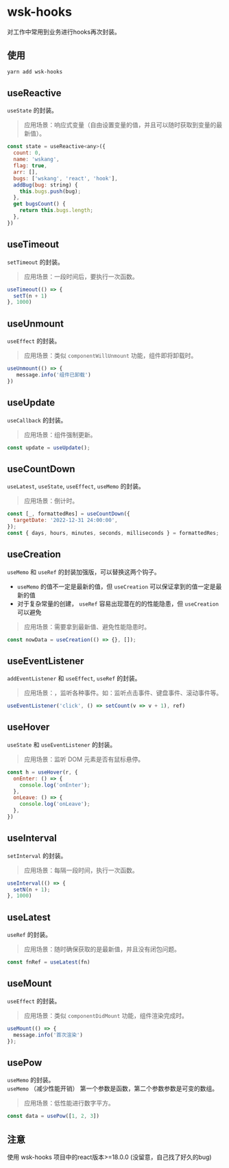 # wsk-hooks
 对工作中常用到业务进行hooks再次封装。
## 使用

```bash
yarn add wsk-hooks

```

##  useReactive

`useState` 的封装。

> 应用场景：响应式变量（自由设置变量的值，并且可以随时获取到变量的最新值）。

```js
const state = useReactive<any>({
  count: 0,
  name: 'wskang',
  flag: true,
  arr: [],
  bugs: ['wskang', 'react', 'hook'],
  addBug(bug: string) {
    this.bugs.push(bug);
  },
  get bugsCount() {
    return this.bugs.length;
  },
})
```

##  useTimeout

`setTimeout` 的封装。

> 应用场景：一段时间后，要执行一次函数。

```js
useTimeout(() => {
  setT(n + 1)
}, 1000)
```

##  useUnmount

`useEffect` 的封装。

> 应用场景：类似 `componentWillUnmount` 功能，组件即将卸载时。

```js
useUnmount(() => {
   message.info('组件已卸载')
})
```

##  useUpdate

`useCallback` 的封装。

> 应用场景：组件强制更新。

```js
const update = useUpdate();
```

##  useCountDown

`useLatest`, `useState`, `useEffect`, `useMemo` 的封装。

> 应用场景：倒计时。

```js
const [_, formattedRes] = useCountDown({
  targetDate: '2022-12-31 24:00:00',
});
const { days, hours, minutes, seconds, milliseconds } = formattedRes;
```

##  useCreation

`useMemo` 和 `useRef` 的封装加强版，可以替换这两个钩子。

- `useMemo` 的值不一定是最新的值，但 `useCreation` 可以保证拿到的值一定是最新的值
- 对于复杂常量的创建， `useRef` 容易出现潜在的的性能隐患，但 `useCreation` 可以避免

> 应用场景：需要拿到最新值、避免性能隐患时。

```js
const nowData = useCreation(() => {}, []);
```

##  useEventListener

`addEventListener` 和 `useEffect`, `useRef` 的封装。

> 应用场景：，监听各种事件。如：监听点击事件、键盘事件、滚动事件等。

```js
useEventListener('click', () => setCount(v => v + 1), ref)
```

##  useHover

`useState` 和 `useEventListener` 的封装。

> 应用场景：监听 DOM 元素是否有鼠标悬停。

```js
const h = useHover(r, {
  onEnter: () => {
    console.log('onEnter');
  },
  onLeave: () => {
    console.log('onLeave');
  },
})
```

##  useInterval

`setInterval` 的封装。

> 应用场景：每隔一段时间，执行一次函数。

```js
useInterval(() => {
  setN(n + 1);
}, 1000)
```

##  useLatest

`useRef` 的封装。

> 应用场景：随时确保获取的是最新值，并且没有闭包问题。

```js
const fnRef = useLatest(fn)
```

##  useMount

`useEffect` 的封装。

> 应用场景：类似 `componentDidMount` 功能，组件渲染完成时。

```js
useMount(() => {
  message.info('首次渲染')
});
```

##  usePow

`useMemo` 的封装。 
<br/>
`useMemo` （减少性能开销） 第一个参数是函数，第二个参数参数是可变的数组。

> 应用场景：低性能进行数字平方。

```js
const data = usePow([1, 2, 3])
```

## 注意
使用 wsk-hooks 项目中的react版本>=18.0.0 (没留意，自己找了好久的bug)